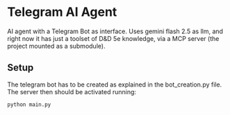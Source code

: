# Telegram AI Agent

AI agent with a Telegram Bot as interface.
Uses gemini flash 2.5 as llm, and right now it has just a toolset of D&D 5e knowledge, via a MCP server (the project mounted as a submodule).

## Setup
The telegram bot has to be created as explained in the bot_creation.py file.
The server then should be activated running:

```
python main.py
```
